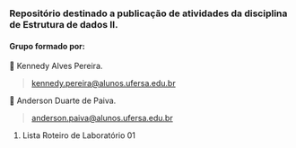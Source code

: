 ### Repositório destinado a publicação de atividades da disciplina de Estrutura de dados II.

#### Grupo formado por:

:small_blue_diamond: Kennedy Alves Pereira.
> <kennedy.pereira@alunos.ufersa.edu.br> 

:small_blue_diamond: Anderson Duarte de Paiva.
> <anderson.paiva@alunos.ufersa.edu.br>

1. Lista Roteiro de Laboratório 01
